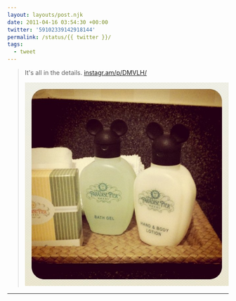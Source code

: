 ```yaml
---
layout: layouts/post.njk
date: 2011-04-16 03:54:30 +00:00
twitter: '59102339142918144'
permalink: /status/{{ twitter }}/
tags: 
  - tweet
---
```


> It's all in the details. [instagr.am/p/DMVLH/](http://instagr.am/p/DMVLH/)
> 
> ![shampoo bottles with little mickey ears](/img/_insta/11116750_851522884937590_615526647_n.jpg)

---
